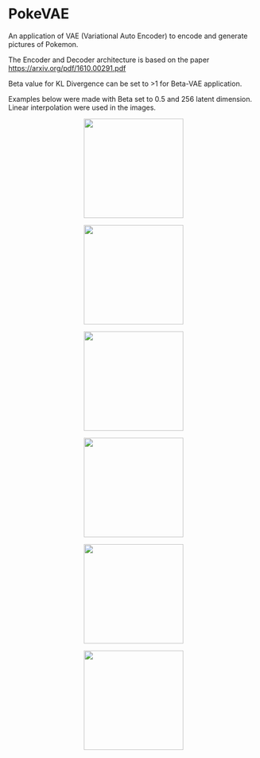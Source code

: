 # PokeVAE

An application of VAE (Variational Auto Encoder) to encode and generate pictures of Pokemon.

The Encoder and Decoder architecture is based on the paper https://arxiv.org/pdf/1610.00291.pdf

Beta value for KL Divergence can be set to >1 for Beta-VAE application.

Examples below were made with Beta set to 0.5 and 256 latent dimension. Linear interpolation were used in the images.

<p align="center"> <img src="https://github.com/keniMawson/PokeVAE/blob/master/interpolate/gif/_generate_animation.gif" width="200" height="200"/> </p>
<p align="center"> <img src="https://github.com/keniMawson/PokeVAE/blob/master/interpolate/gif/2_generate_animation.gif" width="200" height="200"/> </p>
<p align="center"> <img src="https://github.com/keniMawson/PokeVAE/blob/master/interpolate/gif/3_generate_animation.gif" width="200" height="200"/> </p>
<p align="center"> <img src="https://github.com/keniMawson/PokeVAE/blob/master/interpolate/gif/4_generate_animation.gif" width="200" height="200"/> </p>
<p align="center"> <img src="https://github.com/keniMawson/PokeVAE/blob/master/interpolate/gif/5_generate_animation.gif" width="200" height="200"/> </p>
<p align="center"> <img src="https://github.com/keniMawson/PokeVAE/blob/master/interpolate/gif/6_generate_animation.gif" width="200" height="200"/> </p>
